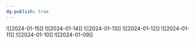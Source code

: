 ```yaml
---
dg-publish: true
---
```

![[2024-01-15]]
![[2024-01-14]]
![[2024-01-13]]
![[2024-01-12]]
![[2024-01-11]]
![[2024-01-10]]
![[2024-01-09]]
